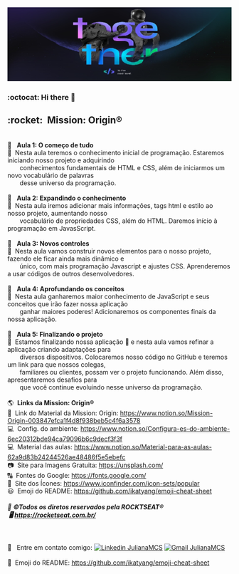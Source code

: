 <img width="auto" src="https://github.com/Julianamcs/OriginSix/blob/master/Img/bg.jpg">

### :octocat: Hi there :wave: 

 <h2><b>:rocket: &nbsp;Mission: Origin®</b></h2>

 <br/> :pushpin: &nbsp; <b>Aula 1: O começo de tudo</b>
 <br/> :memo: &nbsp;Nesta aula teremos o conhecimento inicial de programação. Estaremos iniciando nosso projeto e adquirindo
 <br/> &nbsp; &nbsp; &nbsp; &nbsp;conhecimentos fundamentais de HTML e CSS, além de iniciarmos um novo vocabulário de palavras
 <br/> &nbsp; &nbsp; &nbsp; &nbsp;desse universo da programação.
 <br/>
 <br/> :pushpin: &nbsp; <b>Aula 2: Expandindo o conhecimento</b>
 <br/> :memo: &nbsp;Nesta aula iremos adicionar mais informações, tags html e estilo ao nosso projeto, aumentando nosso
 <br/> &nbsp; &nbsp; &nbsp; &nbsp;vocabulário de propriedades CSS, além do HTML. Daremos início à programação em JavasScript.
 <br/>
 <br/> :pushpin: &nbsp; <b>Aula 3: Novos controles</b>
 <br/> :memo: &nbsp;Nesta aula vamos construir novos elementos para o nosso projeto, fazendo ele ficar ainda mais dinâmico e
 <br/> &nbsp; &nbsp; &nbsp; &nbsp;único, com mais programação Javascript e ajustes CSS. Aprenderemos a usar códigos de outros desenvolvedores.
 <br/>
 <br/> :pushpin: &nbsp; <b>Aula 4: Aprofundando os conceitos</b>
 <br/> :memo: &nbsp;Nesta aula ganharemos maior conhecimento de JavaScript e seus conceitos que irão fazer nossa aplicação
 <br/> &nbsp; &nbsp; &nbsp; &nbsp;ganhar maiores poderes! Adicionaremos os componentes finais da nossa aplicação.
 <br/>
 <br/> :pushpin: &nbsp; <b>Aula 5: Finalizando o projeto</b>
 <br/> :memo: &nbsp;Estamos finalizando nossa aplicação 🎉 e nesta aula vamos refinar a aplicação criando adaptações para
 <br/> &nbsp; &nbsp; &nbsp; &nbsp;diversos dispositivos. Colocaremos nosso código no GitHub e teremos um link para que nossos colegas,
 <br/> &nbsp; &nbsp; &nbsp; &nbsp;familiares ou clientes, possam ver o projeto funcionando. Além disso, apresentaremos desafios para
 <br/> &nbsp; &nbsp; &nbsp; &nbsp;que você continue evoluindo nesse universo da programação.
 <br/>
 <br/> :earth_americas: &nbsp;<span style="fonte-size:18px;"><b>Links da Mission: Origin®</b></span>
 <br/> :house_with_garden: &nbsp;Link do Material da Mission: Origin: https://www.notion.so/Mission-Origin-003847efca1f4d8f938beb5c4f6a3578
 <br/> :computer: &nbsp;Config. do ambiente: https://www.notion.so/Configura-es-do-ambiente-6ec20312bde94ca79096b6c9decf3f3f
 <br/> :computer: &nbsp;Material das aulas: https://www.notion.so/Material-para-as-aulas-62a9d83b24244526ae48486f5e5ebefc
 <br/> :camera: &nbsp;Site para Imagens Gratuita: https://unsplash.com/
 <br/> :capital_abcd: &nbsp;Fontes do Google: https://fonts.google.com/
 <br/> :dart: &nbsp;Site dos Ícones: https://www.iconfinder.com/icon-sets/popular
 <br/> :smiley: &nbsp;Emoji do README: https://github.com/ikatyang/emoji-cheat-sheet
 <br/><h6>:rocket:&nbsp;<b><i>©Todos os diretos reservados pela ROCKTSEAT® &nbsp;:desktop_computer:&nbsp;https://rocketseat.com.br/</i></b></h6> 
 <br/> :email: &nbsp; Entre em contato comigo: [![Linkedin JulianaMCS](https://img.shields.io/badge/-JulianaMCS-blue?style=flat-square&logo=Linkedin&logoColor=white&link=https://www.linkedin.com/in/julianamcs/)](https://www.linkedin.com/in/julianamcs/)
[![Gmail JulianaMCS](https://img.shields.io/badge/-JulianaMCS@gmail.com-c14438?style=flat-square&logo=Gmail&logoColor=white&link=mailto:julyanamcs@gmail.com)](mailto:julyanamcs@gmail.com)
 </br>
 </br> :satellite: &nbsp;<span style="fonte-size:5px;">Emoji do README: https://github.com/ikatyang/emoji-cheat-sheet</span>



